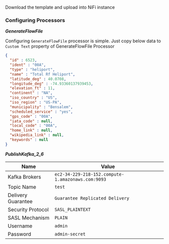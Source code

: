 Download the template and upload into NiFi instance

### Configuring Processors

***GenerateFlowFile*** 

Configuring `GenerateFlowFile` processor is simple. Just copy below data to `Custom Text` property of GenerateFlowFile Processor

```json
{
  "id" : 6523,
  "ident" : "00A",
  "type" : "heliport",
  "name" : "Total Rf Heliport",
  "latitude_deg" : 40.0708,
  "longitude_deg" : -74.93360137939453,
  "elevation_ft" : 11,
  "continent" : "NA",
  "iso_country" : "US",
  "iso_region" : "US-PA",
  "municipality" : "Bensalem",
  "scheduled_service" : "yes",
  "gps_code" : "00A",
  "iata_code" : null,
  "local_code" : "00A",
  "home_link" : null,
  "wikipedia_link" : null,
  "keywords" : null
}
```

***PublishKafka_2_6***

| Name | Value |
| ---- | ----- |
| Kafka Brokers | `ec2-34-229-218-152.compute-1.amazonaws.com:9093` |
| Topic Name | `test` |
| Delivery Guarantee | `Guarantee Replicated Delivery` |
| Security Protocol | `SASL_PLAINTEXT` |
| SASL Mechanism | `PLAIN` |
| Username | `admin` |
| Password | `admin-secret` |
